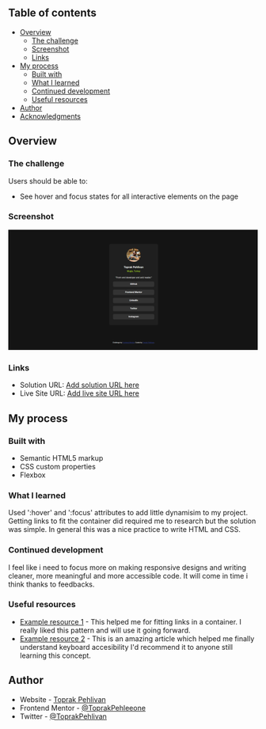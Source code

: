 ## Table of contents

- [Overview](#overview)
  - [The challenge](#the-challenge)
  - [Screenshot](#screenshot)
  - [Links](#links)
- [My process](#my-process)
  - [Built with](#built-with)
  - [What I learned](#what-i-learned)
  - [Continued development](#continued-development)
  - [Useful resources](#useful-resources)
- [Author](#author)
- [Acknowledgments](#acknowledgments)

## Overview

### The challenge

Users should be able to:

- See hover and focus states for all interactive elements on the page

### Screenshot

![](./assets/images/social-link-screenshot.png)
### Links

- Solution URL: [Add solution URL here](https://github.com/ToprakPehleeone/social-links-profile-main)
- Live Site URL: [Add live site URL here](https://your-live-site-url.com)

## My process

### Built with

- Semantic HTML5 markup
- CSS custom properties
- Flexbox

### What I learned

Used ':hover' and ':focus' attributes to add little dynamisim to my project. Getting links to fit the container did required me to research but the solution was simple. In general this was a nice practice to write HTML and CSS. 


### Continued development

I feel like i need to focus more on making responsive designs and writing cleaner, more meaningful and more accessible code. It will come in time i think thanks to feedbacks.


### Useful resources

- [Example resource 1](https://stackoverflow.com/questions/16555644/how-can-i-make-a-link-inside-a-div-fill-the-entire-space-inside-the-div) - This helped me for fitting links in a container. I really liked this pattern and will use it going forward.
- [Example resource 2](https://quentin-bellanger.com/blog/keyboard-navigation/) - This is an amazing article which helped me finally understand keyboard accesibility I'd recommend it to anyone still learning this concept.


## Author

- Website - [Toprak Pehlivan](https://github.com/ToprakPehleeone)
- Frontend Mentor - [@ToprakPehleeone](https://www.frontendmentor.io/profile/ToprakPehleeone)
- Twitter - [@ToprakPehlivan](https://x.com/ToprakPehlivan)

